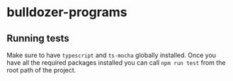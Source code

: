 # bulldozer-programs

## Running tests

Make sure to have `typescript` and `ts-mocha` globally installed. Once you have all the required packages installed you can call `npm run test` from the root path of the project.
